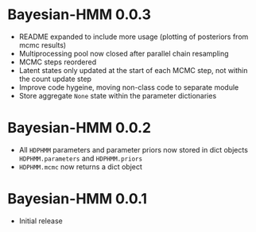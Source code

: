 # Bayesian-HMM 0.0.3

* README expanded to include more usage (plotting of posteriors from mcmc results)
* Multiprocessing pool now closed after parallel chain resampling
* MCMC steps reordered
* Latent states only updated at the start of each MCMC step, not within the count update step
* Improve code hygeine, moving non-class code to separate module
* Store aggregate `None` state within the parameter dictionaries


# Bayesian-HMM 0.0.2

* All `HDPHMM` parameters and parameter priors now stored in dict objects `HDPHMM.parameters` and `HDPHMM.priors`
* `HDPHMM.mcmc` now returns a dict object


# Bayesian-HMM 0.0.1

* Initial release

